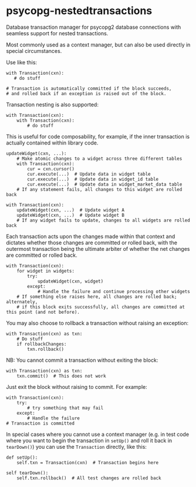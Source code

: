 # psycopg-nestedtransactions
Database transaction manager for psycopg2 database connections with seamless support for nested transactions.
 
Most commonly used as a context manager, but can also be used directly in special circumstances.
 
Use like this:
 
    with Transaction(cxn):
       # do stuff
 
    # Transaction is automatically committed if the block succeeds,
    # and rolled back if an exception is raised out of the block.
 
Transaction nesting is also supported:
 
    with Transaction(cxn):
        with Transaction(cxn):
            # do stuff
 
This is useful for code composability, for example, if the inner transaction
is actually contained within library code.
 
    updateWidget(cxn, ...):
        # Make atomic changes to a widget across three different tables
        with Transaction(cxn):
            cur = cxn.cursor()
            cur.execute(...)  # Update data in widget table
            cur.execute(...)  # Update data in widget_id table
            cur.execute(...)  # Update data in widget_market_data table
        # If any statement fails, all changes to this widget are rolled back
 
    with Transaction(cxn):
        updateWidget(cxn, ...)  # Update widget A
        updateWidget(cxn, ...)  # Update widget B
        # If any widget fails to update, changes to all widgets are rolled back
 
Each transaction acts upon the changes made within that context and dictates
whether those changes are committed or rolled back, with the outermost transaction
being the ultimate arbiter of whether the net changes are committed or rolled back.
 
    with Transaction(cxn):
        for widget in widgets:
            try:
                updateWidget(cxn, widget)
            except:
                # Handle the failure and continue processing other widgets
        # If something else raises here, all changes are rolled back; alternately,
        # if this block exits successfully, all changes are committed at this point (and not before).
 
You may also choose to rollback a transaction without raising an exception:
 
    with Transaction(cxn) as txn:
        # Do stuff
        if rollbackChanges:
            txn.rollback()

NB: You cannot commit a transaction without exiting the block:
 
    with Transaction(cxn) as txn:
        txn.commit()  # This does not work
 
Just exit the block without raising to commit. For example:
 
    with Transaction(cxn):
        try:
            # try something that may fail
        except:
            # Handle the failure
    # Transaction is committed
 
In special cases where you cannot use a context manager (e.g. in test code where you want to begin
the transaction in `setUp()` and roll it back in `tearDown()`) you can use the `Transaction`
directly, like this:
 
    def setUp():
        self.txn = Transaction(cxn)  # Transaction begins here
 
    self tearDown():
        self.txn.rollback()  # All test changes are rolled back
